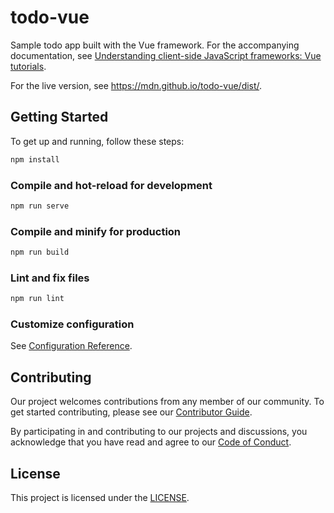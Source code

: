 # todo-vue

Sample todo app built with the Vue framework.
For the accompanying documentation, see
[Understanding client-side JavaScript frameworks: Vue tutorials](https://developer.mozilla.org/en-US/docs/Learn/Tools_and_testing/Client-side_JavaScript_frameworks#vue_tutorials).

For the live version, see https://mdn.github.io/todo-vue/dist/.

## Getting Started

To get up and running, follow these steps:

```bash
npm install
```

### Compile and hot-reload for development

```bash
npm run serve
```

### Compile and minify for production

```bash
npm run build
```

### Lint and fix files

```bash
npm run lint
```

### Customize configuration

See [Configuration Reference](https://cli.vuejs.org/config/).

## Contributing

Our project welcomes contributions from any member of our community.
To get started contributing, please see our [Contributor Guide](CONTRIBUTING.md).

By participating in and contributing to our projects and discussions, you acknowledge that you have read and agree to our [Code of Conduct](CODE_OF_CONDUCT.md).

## License

This project is licensed under the [LICENSE](LICENSE.md).
